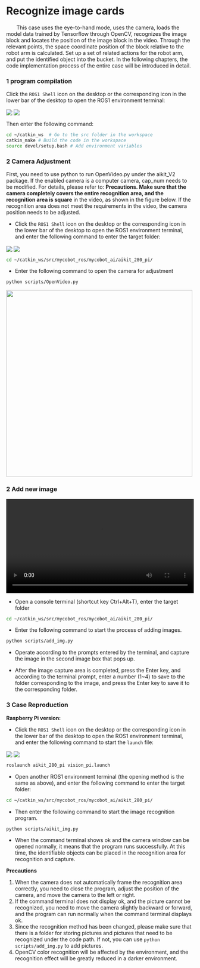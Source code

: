 
# Recognize image cards

&nbsp;&nbsp;&nbsp;&nbsp;&nbsp;&nbsp;&nbsp;This case uses the eye-to-hand mode, uses the camera, loads the model data trained by Tensorflow through OpenCV, recognizes the image block and locates the position of the image block in the video. Through the relevant points, the space coordinate position of the block relative to the robot arm is calculated. Set up a set of related actions for the robot arm, and put the identified object into the bucket. In the following chapters, the code implementation process of the entire case will be introduced in detail.

### **1 program compilation**

Click the `ROS1 Shell` icon on the desktop or the corresponding icon in the lower bar of the desktop to open the ROS1 environment terminal:

 <img src =../../../../resourse/17-myBuddy/ROS/17.4.3-1.jpg
 align = "center">
  <img src =../../../../resourse/17-myBuddy/ROS/17.4.3-2.jpg
 align = "center">

Then enter the following command:

```bash
cd ~/catkin_ws  # Go to the src folder in the workspace
catkin_make # Build the code in the workspace
source devel/setup.bash # Add environment variables
```

### **2 Camera Adjustment**

 First, you need to use python to run OpenVideo.py under the aikit_V2 package. If the enabled camera is a computer camera, cap_num needs to be modified. For details, please refer to: **Precautions. Make sure that the camera completely covers the entire recognition area, and the recognition area is square** in the video, as shown in the figure below. If the recognition area does not meet the requirements in the video, the camera position needs to be adjusted.

 * Click the `ROS1 Shell` icon on the desktop or the corresponding icon in the lower bar of the desktop to open the ROS1 environment terminal, and enter the following command to enter the target folder:

 <img src =../../../../resourse/17-myBuddy/ROS/17.4.3-1.jpg
 align = "center">
  <img src =../../../../resourse/17-myBuddy/ROS/17.4.3-2.jpg
 align = "center">

```bash
cd ~/catkin_ws/src/mycobot_ros/mycobot_ai/aikit_280_pi/
```

* Enter the following command to open the camera for adjustment

```bash
python scripts/OpenVideo.py
```

<img src =../../../../resourse/13-AdvancedKit/AiKitV2.0/color-1.png
width ="500"  align = "center">

### **2 Add new image**

<video id="my-video" class="video-js" controls preload="auto" width="100%" data-setup='{"aspectRatio":"16:9"}'>
  <source src="../../../../resourse/13-AdvancedKit/AiKitV2.0/aikit_280pi_ros_addimg.mp4" type='video/mp4' >
</video>

 * Open a console terminal (shortcut key Ctrl+Alt+T), enter the target folder

```bash
cd ~/catkin_ws/src/mycobot_ros/mycobot_ai/aikit_280_pi/
```
* Enter the following command to start the process of adding images.

```bash
python scripts/add_img.py
```

* Operate according to the prompts entered by the terminal, and capture the image in the second image box that pops up.
  
* After the image capture area is completed, press the Enter key, and according to the terminal prompt, enter a number (1~4) to save to the folder corresponding to the image, and press the Enter key to save it to the corresponding folder.

### **3 Case Reproduction**

**Raspberry Pi version:**

- Click the `ROS1 Shell` icon on the desktop or the corresponding icon in the lower bar of the desktop to open the ROS1 environment terminal, and enter the following command to start the `launch` file:

 <img src =../../../../resourse/17-myBuddy/ROS/17.4.3-1.jpg
 align = "center">
  <img src =../../../../resourse/17-myBuddy/ROS/17.4.3-2.jpg
 align = "center">

```bash
roslaunch aikit_280_pi vision_pi.launch
```

- Open another ROS1 environment terminal (the opening method is the same as above), and enter the following command to enter the target folder:
  
```bash
cd ~/catkin_ws/src/mycobot_ros/mycobot_ai/aikit_280_pi/
```

- Then enter the following command to start the image recognition program.

```bash
python scripts/aikit_img.py
```

- When the command terminal shows ok and the camera window can be opened normally, it means that the program runs successfully. At this time, the identifiable objects can be placed in the recognition area for recognition and capture.


**Precautions**

1. When the camera does not automatically frame the recognition area correctly, you need to close the program, adjust the position of the camera, and move the camera to the left or right.
2. If the command terminal does not display ok, and the picture cannot be recognized, you need to move the camera slightly backward or forward, and the program can run normally when the command terminal displays ok.
3. Since the recognition method has been changed, please make sure that there is a folder for storing pictures and pictures that need to be recognized under the code path. If not, you can use `python scripts/add_img.py` to add pictures.
4. OpenCV color recognition will be affected by the environment, and the recognition effect will be greatly reduced in a darker environment.